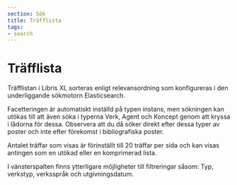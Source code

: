 ```yaml
---
section: Sök
title: Träfflista
tags:
- search
---
```


# Träfflista

Träfflistan i Libris XL sorteras enligt relevansordning som konfigureras i den underliggande sökmotorn Elasticsearch.

Facetteringen är automatiskt inställd på typen instans, men sökningen kan utökas till att även söka i typerna Verk, Agent och Koncept genom att kryssa i lådorna för dessa. Observera att du då söker direkt efter dessa typer av poster och inte efter förekomst i bibliografiska poster.

Antalet träffar som visas är förinställt till 20 träffar per sida och kan visas antingen som en utökad eller en komprimerad lista.

I vänsterspalten finns ytterligare möjligheter till filtreringar såsom: Typ, verkstyp, verksspråk och utgivningsdatum.
